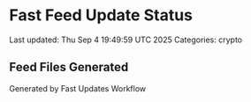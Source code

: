 # Fast Feed Update Status
Last updated: Thu Sep  4 19:49:59 UTC 2025
Categories: crypto

## Feed Files Generated

Generated by Fast Updates Workflow
